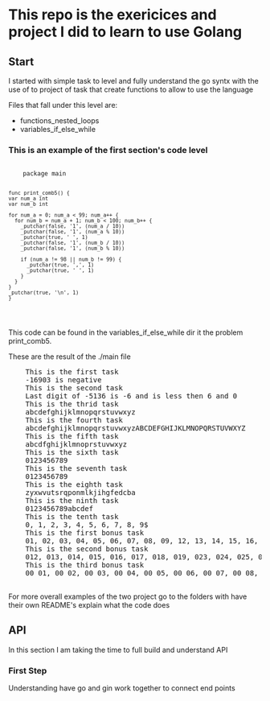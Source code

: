 <head>
  <link rel="stylesheet" href="READMEstyle.css">
  <link rel="preconnect" href="https://fonts.googleapis.com">
  <link rel="preconnect" href="https://fonts.gstatic.com" crossorigin>
  <link href="https://fonts.googleapis.com/css2?family=Madimi+One&display=swap" rel="stylesheet">
  <link rel="preconnect" href="https://fonts.googleapis.com">
  <link rel="preconnect" href="https://fonts.gstatic.com" crossorigin>
  <link href="https://fonts.googleapis.com/css2?family=Madimi+One&family=Noto+Sans+KR:wght@100..900&display=swap" rel="stylesheet">

</head>
<body>
  <h1> This repo is the exericices and project I did to learn to use Golang </h1>

<section class="Startsection">
  <h2> Start </h2>
  <p class="p"> I started with simple task to level and fully understand the go syntx with the use of to project of task that create functions to allow to use the language</p>
  <p class="p"> Files that fall under this level are:</p>
  <ul>
      <li> functions_nested_loops </li>
      <li> variables_if_else_while </li>
  </ul>
  <h3>This is an example of the first section's code level</h3>


  <code class="code">
    package main

    func print_comb5() {
    var num_a int
    var num_b int

    for num_a = 0; num_a < 99; num_a++ {
      for num_b = num_a + 1; num_b < 100; num_b++ {
        _putchar(false, '1', (num_a / 10))
        _putchar(false, '1', (num_a % 10))
        _putchar(true, ' ', 1)
        _putchar(false, '1', (num_b / 10))
        _putchar(false, '1', (num_b % 10))
          
        if (num_a != 98 || num_b != 99) {
          _putchar(true, ',', 1)
          _putchar(true, ' ', 1)
        }
      }
    }
    _putchar(true, '\n', 1)
    }
  </code>
  <p> This code can be found in the variables_if_else_while dir it the problem print_comb5.</p>
<p class="p"> These are the result of the ./main file <p>
<pre class="result">
    This is the first task
    -16903 is negative
    This is the second task
    Last digit of -5136 is -6 and is less then 6 and 0
    This is the thrid task
    abcdefghijklmnopqrstuvwxyz
    This is the fourth task
    abcdefghijklmnopqrstuvwxyzABCDEFGHIJKLMNOPQRSTUVWXYZ
    This is the fifth task
    abcdfghijklmnoprstuvwxyz
    This is the sixth task
    0123456789
    This is the seventh task
    0123456789
    This is the eighth task
    zyxwvutsrqponmlkjihgfedcba
    This is the ninth task
    0123456789abcdef
    This is the tenth task
    0, 1, 2, 3, 4, 5, 6, 7, 8, 9$
    This is the first bonus task
    01, 02, 03, 04, 05, 06, 07, 08, 09, 12, 13, 14, 15, 16, 17, 18, 19, 23, 24, 25, 26, 27, 28, 29, 34, 35, 36, 37, 38, 39, 45, 46, 47, 48, 49, 56, 57, 58, 59, 67, 68, 69, 78, 79, 89
    This is the second bonus task
    012, 013, 014, 015, 016, 017, 018, 019, 023, 024, 025, 026, 027, 028, 029, 034, 035, 036, 037, 038, 039, 045, 046, 047, 048, 049, 056, 057, 058, 059, 067, 068, 069, 078, 079, 089, 123, 124, 125, 126, 127, 128, 129, 134, 135, 136, 137, 138, 139, 145, 146, 147, 148, 149, 156, 157, 158, 159, 167, 168, 169, 178, 179, 189, 234, 235, 236, 237, 238, 239, 245, 246, 247, 248, 249, 256, 257, 258, 259, 267, 268, 269, 278, 279, 289, 345, 346, 347, 348, 349, 356, 357, 358, 359, 367, 368, 369, 378, 379, 389, 456, 457, 458, 459, 467, 468, 469, 478, 479, 489, 567, 568, 569, 578, 579, 589, 678, 679, 689, 789
    This is the third bonus task
    00 01, 00 02, 00 03, 00 04, 00 05, 00 06, 00 07, 00 08, 00 09, 00 10, 00 11, 00 12, 00 13, 00 14, 00 15, 00 16, 00 17, 00 18, 00 19, 00 20, 00 21, 00 22, 00 23, 00 24, 00 25, 00 26, 00 27, 00 28, 00 29, 00 30, 00 31, 00 32, 00 33, 00 34, 00 35, 00 36, 00 37, 00 38, 00 39, 00 40, 00 41, 00 42, 00 43, 00 44, 00 45, 00 46, 00 47, 00 48, 00 49, 00 50, 00 51, 00 52, 00 53, 00 54, 00 55, 00 56, 00 57, 00 58, 00 59, 00 60, 00 61, 00 62, 00 63, 00 64, 00 65, 00 66, 00 67, 00 68, 00 69, 00 70, 00 71, 00 72, 00 73, 00 74, 00 75, 00 76, 00 77, 00 78, 00 79, 00 80, 00 81, 00 82, 00 83, 00 84, 00 85, 00 86, 00 87, 00 88, 00 89, 00 90, 00 91, 00 92, ... 94 98, 94 99, 95 96, 95 97, 95 98, 95 99, 96 97, 96 98, 96 99, 97 98, 97 99, 98 99
  </pre>
  <p> For more overall examples of the two project go to the folders with have their own README's explain what the code does </p>
</section>
<section class="API">
<h2> API </h2>
<p> In this section I am taking the time to full build and understand API </p>
<h3> First Step </h3>
<p> Understanding have go and gin work together to connect end points </p>
</section>
</body>